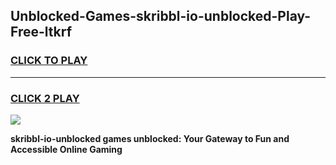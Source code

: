 
## Unblocked-Games-skribbl-io-unblocked-Play-Free-ltkrf
<h3>
<a href="https://premium76.site?title=skribbl-io-unblocked&ref=17A">CLICK TO PLAY</a></h3>
<hr>

<h3>
<a href="https://premium76.site?title=skribbl-io-unblocked&ref=17A">CLICK 2 PLAY</a>
  
</h3>

<a href="https://premium76.site?title=skribbl-io-unblocked&ref=17A"><img src="https://clearcache.store/games.png"></a>


**skribbl-io-unblocked games unblocked: Your Gateway to Fun and Accessible Online Gaming**
